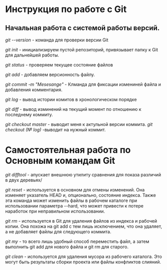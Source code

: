 # Инструкция по работе с Git

## Начальная работа с системой работы версий.

*git --version* - команда для проверки версии Git

*git init* - инициализируем пустой репозиторий, привязывает папку к Git для дальнейшей работы.

*git status* - проверяем текущее состояние файлов 

*git add* - добавляем версионность файлу. 

*git commit -m "Mesesange"* - Клманда для фиксации измениней файла и добавления комментария.

*git log* - вывод истории комитов в хронологическом порядке 

*git diff* - вывод изминений на текущий момент по отношению к последнему коммиту.

*git checkout master* - выводит меня к актульной версии коммита. *git checkout (№ log)* -выводит на нужный коммит. 

# Самостоятельная работа по **Основным командам Git**

*git difftool* - апускает внешнюю утилиту сравнения для показа различий в двух деревьях/

*git reset* - используется в основном для отмены изменений. Она изменяет указатель HEAD и, опционально, состояние индекса. Также эта команда может изменить файлы в рабочем каталоге при использовании параметра --hard, что может привести к потере наработок при неправильном использовании.

*git rm* - используется в Git для удаления файлов из индекса и рабочей копии. Она похожа на git add с тем лишь исключением, что она удаляет, а не добавляет файлы для следующего коммита.

*git my* - то всего лишь удобный способ переместить файл, а затем выполнить git add для нового файла и git rm для старого.

*git clean* - используется для удаления мусора из рабочего каталога. Это могут быть результаты сборки проекта или файлы конфликтов слияний.
